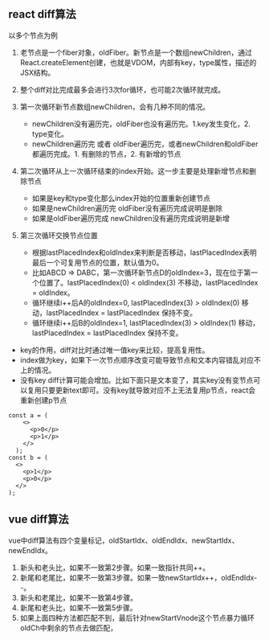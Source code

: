 ## react diff算法

以多个节点为例

1. 老节点是一个fiber对象，oldFiber。新节点是一个数组newChildren，通过React.createElement创建，也就是VDOM，内部有key，type属性，描述的JSX结构。

2. 整个diff对比完成最多会进行3次for循环，也可能2次循环就完成。

3. 第一次循环新节点数组newChildren，会有几种不同的情况。
    - newChildren没有遍历完，oldFiber也没有遍历完。1.key发生变化，2. type变化。
    - newChildren遍历完 或者 oldFiber遍历完，或者newChildren和oldFiber都遍历完成。1. 有删除的节点，2. 有新增的节点

4. 第二次循环从上一次循环结束的index开始。这一步主要是处理新增节点和删除节点
    - 如果是key和type变化那么index开始的位置重新创建节点
    - 如果是newChildren遍历完 oldFiber没有遍历完成说明是删除
    - 如果是oldFiber遍历完成 newChildren没有遍历完成说明是新增

5. 第三次循环交换节点位置
    - 根据lastPlacedIndex和oldIndex来判断是否移动，lastPlacedIndex表明最后一个可复用节点的位置，默认值为0。
    - 比如ABCD => DABC，第一次循环新节点D的oldIndex=3，现在位于第一个位置了。lastPlacedIndex(0) < oldIndex(3) 不移动，lastPlacedIndex = oldIndex。
    - 循环继续i++后A的oldIndex=0, lastPlacedIndex(3) > oldIndex(0) 移动，lastPlacedIndex = lastPlacedIndex 保持不变。
    - 循环继续i++后B的oldIndex=1, lastPlacedIndex(3) > oldIndex(1) 移动，lastPlacedIndex = lastPlacedIndex 保持不变。


- key的作用，diff对比时通过唯一值key来比较，提高复用性。
- index做为key，如果下一次节点顺序改变可能导致节点和文本内容错乱对应不上的情况。
- 没有key diff计算可能会增加。比如下面只是文本变了，其实key没有变节点可以复用只要更新text即可。没有key就导致对应不上无法复用p节点，react会重新创建p节点

```
const a = (
    <>
      <p>0</p>
      <p>1</p>
    </>
  );
const b = (
  <>
    <p>1</p>
    <p>0</p>
  </>
);
```



## vue diff算法

vue中diff算法有四个变量标记，oldStartIdx、oldEndIdx、newStartIdx、newEndIdx。
1. 新头和老头比，如果不一致第2步骤。如果一致指针共同++。
2. 新尾和老尾比，如果不一致第3步骤。如果一致newStartIdx++，oldEndIdx--。
3. 新头和老尾比，如果不一致第4步骤。
4. 新尾和老头比，如果不一致第5步骤。
5. 如果上面四种方法都匹配不到，最后针对newStartVnode这个节点暴力循环oldCh中剩余的节点去做匹配，

